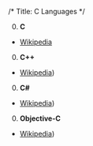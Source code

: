 /*
Title: C Languages
*/

0. **C**

  * [Wikipedia](https://en.wikipedia.org/wiki/C_(programming_language))

0. **C++**

  * [Wikipedia](https://en.wikipedia.org/wiki/C%2B%2B))

0. **C#**

  * [Wikipedia](https://en.wikipedia.org/wiki/C_Sharp_(programming_language)))

0. **Objective-C**

  * [Wikipedia](https://en.wikipedia.org/wiki/Objective-C))
